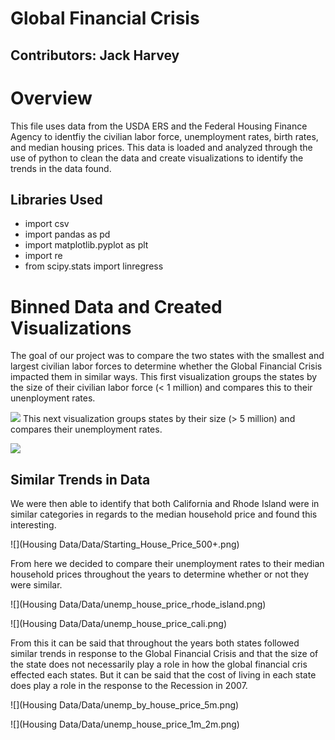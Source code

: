 # Global Financial Crisis
## Contributors: Jack Harvey

# Overview
This file uses data from the USDA ERS and the Federal Housing Finance Agency to identfiy the civilian labor force, unemployment rates, birth rates, and median housing prices. This data is loaded and analyzed through the use of python to clean the data and create visualizations to identify the trends in the data found. 

## Libraries Used
* import csv
* import pandas as pd
* import matplotlib.pyplot as plt
* import re
* from scipy.stats import linregress

# Binned Data and Created Visualizations

The goal of our project was to compare the two states with the smallest and largest civilian labor forces to determine whether the Global Financial Crisis impacted them in similar ways. 
This first visualization groups the states by the size of their civilian labor force (< 1 million) and compares this to their unenployment rates.

![](Data/1m_CLF_unemp.png)
This next visualization groups states by their size (> 5 million) and compares their unemployment rates. 

![](Data/5m_CLF_unemp.png)

## Similar Trends in Data

We were then able to identify that both California and Rhode Island were in similar categories in regards to the median household price and found this interesting. 

![](Housing Data/Data/Starting_House_Price_500+.png)

From here we decided to compare their unemployment rates to their median household prices throughout the years to determine whether or not they were similar.

![](Housing Data/Data/unemp_house_price_rhode_island.png)

![](Housing Data/Data/unemp_house_price_cali.png)

From this it can be said that throughout the years both states followed similar trends in response to the Global Financial Crisis and that the size of the state does not necessarily play a role in how the global financial cris effected each states. But it can be said that the cost of living in each state does play a role in the response to the Recession in 2007.

![](Housing Data/Data/unemp_by_house_price_5m.png)

![](Housing Data/Data/unemp_house_price_1m_2m.png)
